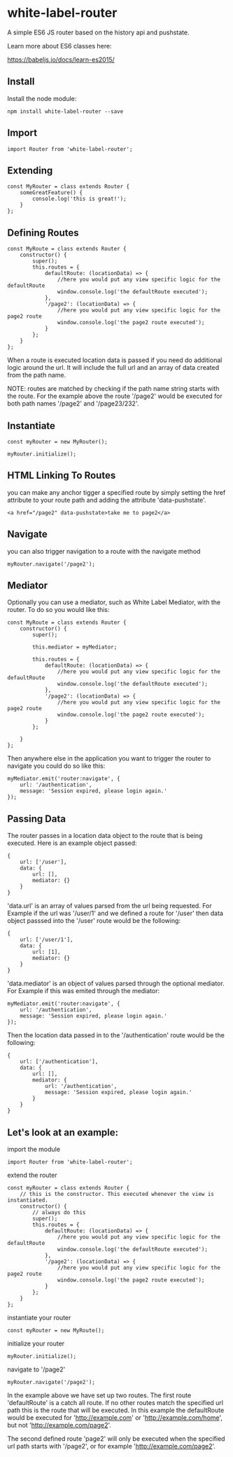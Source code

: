 # white-label-router

A simple ES6 JS router based on the history api and pushstate.

Learn more about ES6 classes here:

https://babeljs.io/docs/learn-es2015/

## Install

Install the node module:

```
npm install white-label-router --save
```

## Import

```
import Router from 'white-label-router';
```

## Extending

```
const MyRouter = class extends Router {
    someGreatFeature() {
        console.log('this is great!');
    }
};
```

## Defining Routes

```
const MyRoute = class extends Router {
    constructor() {
        super();
        this.routes = {
            defaultRoute: (locationData) => {
                //here you would put any view specific logic for the defaultRoute
                window.console.log('the defaultRoute executed');
            },
            '/page2': (locationData) => {
                //here you would put any view specific logic for the page2 route
                window.console.log('the page2 route executed');
            }
        };
    }
};
```

When a route is executed location data is passed if you need do additional logic around the url. It will include the full url and an array of data created from the path name.

NOTE: routes are matched by checking if the path name string starts with the route. For the example above the route '/page2' would be executed for both path names '/page2' and '/page23/232'.

## Instantiate

```
const myRouter = new MyRouter();

myRouter.initialize();
```

## HTML Linking To Routes

you can make any anchor tigger a specified route by simply setting the href attribute to your route path and adding the attribute 'data-pushstate'.

```
<a href="/page2" data-pushstate>take me to page2</a>
```

## Navigate

you can also trigger navigation to a route with the navigate method

```
myRouter.navigate('/page2');
```

## Mediator

Optionally you can use a mediator, such as White Label Mediator, with the router. To do so you would like this:

```
const MyRoute = class extends Router {
    constructor() {
        super();
        
        this.mediator = myMediator;
        
        this.routes = {
            defaultRoute: (locationData) => {
                //here you would put any view specific logic for the defaultRoute
                window.console.log('the defaultRoute executed');
            },
            '/page2': (locationData) => {
                //here you would put any view specific logic for the page2 route
                window.console.log('the page2 route executed');
            }
        };
        
    }
};
```

Then anywhere else in the application you want to trigger the router to navigate you could do so like this:

```
myMediator.emit('router:navigate', {
    url: '/authentication',
    message: 'Session expired, please login again.'
});
```

## Passing Data

The router passes in a location data object to the route that is being executed. Here is an example object passed:

```
{
    url: ['/user'],
    data: {
        url: [],
        mediator: {}
    }
}
```

'data.url' is an array of values parsed from the url being requested. For Example if the url was '/user/1' and we defined a route for '/user' then data object passsed into the '/user' route would be the following:

```
{
    url: ['/user/1'],
    data: {
        url: [1],
        mediator: {}
    }
}
```

'data.mediator' is an object of values parsed through the optional mediator. For Example if this was emited through the mediator:

```
myMediator.emit('router:navigate', {
    url: '/authentication',
    message: 'Session expired, please login again.'
});
```

Then the location data passed in to the '/authentication' route would be the following:

```
{
    url: ['/authentication'],
    data: {
        url: [],
        mediator: {
            url: '/authentication',
            message: 'Session expired, please login again.'
        }
    }
}
```

## Let's look at an example:

import the module

```
import Router from 'white-label-router';
```

extend the router

```
const myRouter = class extends Router {
    // this is the constructor. This executed whenever the view is instantiated.
    constructor() {
        // always do this
        super();
        this.routes = {
            defaultRoute: (locationData) => {
                //here you would put any view specific logic for the defaultRoute
                window.console.log('the defaultRoute executed');
            },
            '/page2': (locationData) => {
                //here you would put any view specific logic for the page2 route
                window.console.log('the page2 route executed');
            }
        };
    }
};

```

instantiate your router

```
const myRouter = new MyRoute();
```

initialize your router

```
myRouter.initialize();
```

navigate to '/page2'

```
myRouter.navigate('/page2');
```

In the example above we have set up two routes. The first route 'defaultRoute' is a catch all route. If no other routes match the specified url path this is the route that will be executed. In this example the defaultRoute would be executed for 'http://example.com' or 'http://example.com/home', but not 'http://example.com/page2'.

The second defined route 'page2' will only be executed when the specified url path starts with '/page2', or for example 'http://example.com/page2'.
